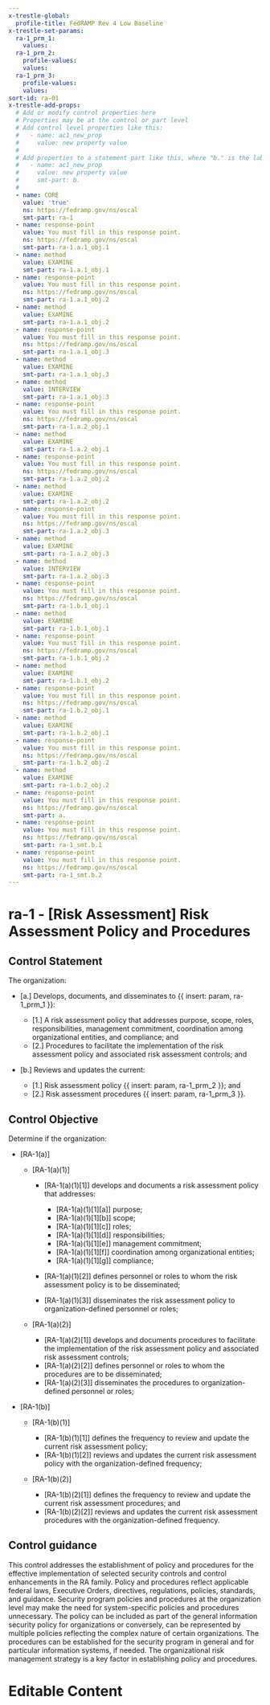 ```yaml
---
x-trestle-global:
  profile-title: FedRAMP Rev 4 Low Baseline
x-trestle-set-params:
  ra-1_prm_1:
    values:
  ra-1_prm_2:
    profile-values:
    values:
  ra-1_prm_3:
    profile-values:
    values:
sort-id: ra-01
x-trestle-add-props:
  # Add or modify control properties here
  # Properties may be at the control or part level
  # Add control level properties like this:
  #   - name: ac1_new_prop
  #     value: new property value
  #
  # Add properties to a statement part like this, where "b." is the label of the target statement part
  #   - name: ac1_new_prop
  #     value: new property value
  #     smt-part: b.
  #
  - name: CORE
    value: 'true'
    ns: https://fedramp.gov/ns/oscal
    smt-part: ra-1
  - name: response-point
    value: You must fill in this response point.
    ns: https://fedramp.gov/ns/oscal
    smt-part: ra-1.a.1_obj.1
  - name: method
    value: EXAMINE
    smt-part: ra-1.a.1_obj.1
  - name: response-point
    value: You must fill in this response point.
    ns: https://fedramp.gov/ns/oscal
    smt-part: ra-1.a.1_obj.2
  - name: method
    value: EXAMINE
    smt-part: ra-1.a.1_obj.2
  - name: response-point
    value: You must fill in this response point.
    ns: https://fedramp.gov/ns/oscal
    smt-part: ra-1.a.1_obj.3
  - name: method
    value: EXAMINE
    smt-part: ra-1.a.1_obj.3
  - name: method
    value: INTERVIEW
    smt-part: ra-1.a.1_obj.3
  - name: response-point
    value: You must fill in this response point.
    ns: https://fedramp.gov/ns/oscal
    smt-part: ra-1.a.2_obj.1
  - name: method
    value: EXAMINE
    smt-part: ra-1.a.2_obj.1
  - name: response-point
    value: You must fill in this response point.
    ns: https://fedramp.gov/ns/oscal
    smt-part: ra-1.a.2_obj.2
  - name: method
    value: EXAMINE
    smt-part: ra-1.a.2_obj.2
  - name: response-point
    value: You must fill in this response point.
    ns: https://fedramp.gov/ns/oscal
    smt-part: ra-1.a.2_obj.3
  - name: method
    value: EXAMINE
    smt-part: ra-1.a.2_obj.3
  - name: method
    value: INTERVIEW
    smt-part: ra-1.a.2_obj.3
  - name: response-point
    value: You must fill in this response point.
    ns: https://fedramp.gov/ns/oscal
    smt-part: ra-1.b.1_obj.1
  - name: method
    value: EXAMINE
    smt-part: ra-1.b.1_obj.1
  - name: response-point
    value: You must fill in this response point.
    ns: https://fedramp.gov/ns/oscal
    smt-part: ra-1.b.1_obj.2
  - name: method
    value: EXAMINE
    smt-part: ra-1.b.1_obj.2
  - name: response-point
    value: You must fill in this response point.
    ns: https://fedramp.gov/ns/oscal
    smt-part: ra-1.b.2_obj.1
  - name: method
    value: EXAMINE
    smt-part: ra-1.b.2_obj.1
  - name: response-point
    value: You must fill in this response point.
    ns: https://fedramp.gov/ns/oscal
    smt-part: ra-1.b.2_obj.2
  - name: method
    value: EXAMINE
    smt-part: ra-1.b.2_obj.2
  - name: response-point
    value: You must fill in this response point.
    ns: https://fedramp.gov/ns/oscal
    smt-part: a.
  - name: response-point
    value: You must fill in this response point.
    ns: https://fedramp.gov/ns/oscal
    smt-part: ra-1_smt.b.1
  - name: response-point
    value: You must fill in this response point.
    ns: https://fedramp.gov/ns/oscal
    smt-part: ra-1_smt.b.2
---
```


# ra-1 - \[Risk Assessment\] Risk Assessment Policy and Procedures

## Control Statement

The organization:

- \[a.\] Develops, documents, and disseminates to {{ insert: param, ra-1_prm_1 }}:

  - \[1.\] A risk assessment policy that addresses purpose, scope, roles, responsibilities, management commitment, coordination among organizational entities, and compliance; and
  - \[2.\] Procedures to facilitate the implementation of the risk assessment policy and associated risk assessment controls; and

- \[b.\] Reviews and updates the current:

  - \[1.\] Risk assessment policy {{ insert: param, ra-1_prm_2 }}; and
  - \[2.\] Risk assessment procedures {{ insert: param, ra-1_prm_3 }}.

## Control Objective

Determine if the organization:

- \[RA-1(a)\]

  - \[RA-1(a)(1)\]

    - \[RA-1(a)(1)[1]\] develops and documents a risk assessment policy that addresses:

      - \[RA-1(a)(1)[1][a]\] purpose;
      - \[RA-1(a)(1)[1][b]\] scope;
      - \[RA-1(a)(1)[1][c]\] roles;
      - \[RA-1(a)(1)[1][d]\] responsibilities;
      - \[RA-1(a)(1)[1][e]\] management commitment;
      - \[RA-1(a)(1)[1][f]\] coordination among organizational entities;
      - \[RA-1(a)(1)[1][g]\] compliance;

    - \[RA-1(a)(1)[2]\] defines personnel or roles to whom the risk assessment policy is to be disseminated;
    - \[RA-1(a)(1)[3]\] disseminates the risk assessment policy to organization-defined personnel or roles;

  - \[RA-1(a)(2)\]

    - \[RA-1(a)(2)[1]\] develops and documents procedures to facilitate the implementation of the risk assessment policy and associated risk assessment controls;
    - \[RA-1(a)(2)[2]\] defines personnel or roles to whom the procedures are to be disseminated;
    - \[RA-1(a)(2)[3]\] disseminates the procedures to organization-defined personnel or roles;

- \[RA-1(b)\]

  - \[RA-1(b)(1)\]

    - \[RA-1(b)(1)[1]\] defines the frequency to review and update the current risk assessment policy;
    - \[RA-1(b)(1)[2]\] reviews and updates the current risk assessment policy with the organization-defined frequency;

  - \[RA-1(b)(2)\]

    - \[RA-1(b)(2)[1]\] defines the frequency to review and update the current risk assessment procedures; and
    - \[RA-1(b)(2)[2]\] reviews and updates the current risk assessment procedures with the organization-defined frequency.

## Control guidance

This control addresses the establishment of policy and procedures for the effective implementation of selected security controls and control enhancements in the RA family. Policy and procedures reflect applicable federal laws, Executive Orders, directives, regulations, policies, standards, and guidance. Security program policies and procedures at the organization level may make the need for system-specific policies and procedures unnecessary. The policy can be included as part of the general information security policy for organizations or conversely, can be represented by multiple policies reflecting the complex nature of certain organizations. The procedures can be established for the security program in general and for particular information systems, if needed. The organizational risk management strategy is a key factor in establishing policy and procedures.

# Editable Content

<!-- Make additions and edits below -->
<!-- The above represents the contents of the control as received by the profile, prior to additions. -->
<!-- If the profile makes additions to the control, they will appear below. -->
<!-- The above markdown may not be edited but you may edit the content below, and/or introduce new additions to be made by the profile. -->
<!-- If there is a yaml header at the top, parameter values may be edited. Use --set-parameters to incorporate the changes during assembly. -->
<!-- The content here will then replace what is in the profile for this control, after running profile-assemble. -->
<!-- The added parts in the profile for this control are below.  You may edit them and/or add new ones. -->
<!-- Each addition must have a heading either of the form ## Control my_addition_name -->
<!-- or ## Part a. (where the a. refers to one of the control statement labels.) -->
<!-- "## Control" parts are new parts added after the statement part. -->
<!-- "## Part" parts are new parts added into the top-level statement part with that label. -->
<!-- Subparts may be added with nested hash levels of the form ### My Subpart Name -->
<!-- underneath the parent ## Control or ## Part being added -->
<!-- See https://ibm.github.io/compliance-trestle/tutorials/ssp_profile_catalog_authoring/ssp_profile_catalog_authoring for guidance. -->

